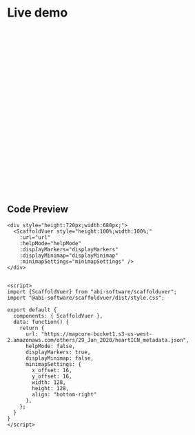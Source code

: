 # Live demo

<div class="demo-map-container">
  <div class="demo-map-container-inner">
    <ClientOnly>
      <ScaffoldVuer style="height:100%;width:100%;"
        :url="url"
        :helpMode="helpMode"
        :displayMarkers="displayMarkers"
        :displayMinimap="displayMinimap"
        :minimapSettings="minimapSettings" />
    </ClientOnly>
  </div>
</div>

<script setup>
import { defineClientComponent } from 'vitepress'

const ScaffoldVuer = defineClientComponent(() => {
  return import('../src/components/ScaffoldVuer.vue')
})
</script>

<script>
export default {
  data: function() {
    return {
      url: "https://mapcore-bucket1.s3-us-west-2.amazonaws.com/others/29_Jan_2020/heartICN_metadata.json",
      helpMode: false,
      displayMarkers: true,
      displayMinimap: false,
      minimapSettings: {
        x_offset: 16,
        y_offset: 16,
        width: 128,
        height: 128,
        align: "bottom-right"
      },
    };
  }
}
</script>

<style>
  .demo-map-container {
    width: 100%;
    height: 0;
    padding-bottom: 75%;
    border: 1px solid var(--vp-c-divider);
    position: relative;
    z-index: 1; /* just for demo, to prevent tooltips go out of container */
    overflow: hidden;
  }

  .demo-map-container-inner {
    width: 100%;
    height: 100%;
    position: absolute;
  }

  .bottom-right-control {
    display: flex;
    flex-direction: row;
    gap: 8px;
  }

  .zoomOut,
  .fitWindow {
    padding-left: 0px !important;
  }
</style>

## Code Preview

```js-vue
<div style="height:720px;width:680px;">
  <ScaffoldVuer style="height:100%;width:100%;"
    :url="url"
    :helpMode="helpMode"
    :displayMarkers="displayMarkers"
    :displayMinimap="displayMinimap"
    :minimapSettings="minimapSettings" />
</div>


<script>
import {ScaffoldVuer} from "abi-software/scaffolduver";
import "@abi-software/scaffoldvuer/dist/style.css";

export default {
  components: { ScaffoldVuer },
  data: function() {
    return {
      url: "https://mapcore-bucket1.s3-us-west-2.amazonaws.com/others/29_Jan_2020/heartICN_metadata.json",
      helpMode: false,
      displayMarkers: true,
      displayMinimap: false,
      minimapSettings: {
        x_offset: 16,
        y_offset: 16,
        width: 128,
        height: 128,
        align: "bottom-right"
      },
    };
  }
}
</script>
```

